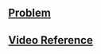## [Problem](https://leetcode.com/problems/maximum-subarray/)

## [Video Reference](https://youtu.be/w_KEocd__20)